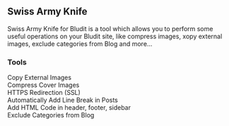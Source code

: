 ## Swiss Army Knife
Swiss Army Knife for Bludit is a tool which allows you to perform some useful operations on your Bludit site, like compress images, xopy external images, exclude categories from Blog and more...

### Tools
Copy External Images<br />
Compress Cover Images<br />
HTTPS Redirection (SSL)<br />
Automatically Add Line Break in Posts<br />
Add HTML Code in header, footer, sidebar<br />
Exclude Categories from Blog
